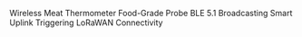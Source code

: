 Wireless Meat Thermometer
Food-Grade Probe
BLE 5.1 Broadcasting
Smart Uplink Triggering
LoRaWAN Connectivity
